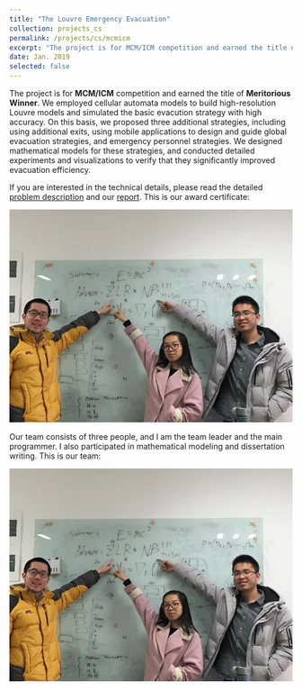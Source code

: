 ```yaml
---
title: "The Louvre Emergency Evacuation"
collection: projects_cs
permalink: /projects/cs/mcmicm
excerpt: "The project is for MCM/ICM competition and earned the title of Meritorious Winner. We employed cellular automata models to build high-resolution Louvre models and simulated the basic evacution strategy with high accuracy. On this basis, we proposed three additional strategies, including using additional exits, using mobile applications to design and guide global evacuation strategies, and emergency personnel strategies. We designed mathematical models for these strategies, and conducted detailed experiments and visualizations to verify that they significantly improved evacuation efficiency."
date: Jan. 2019
selected: false
---
```


The project is for **MCM/ICM** competition and earned the title of **Meritorious Winner**. We employed cellular automata models to build high-resolution Louvre models and simulated the basic evacution strategy with high accuracy. On this basis, we proposed three additional strategies, including using additional exits, using mobile applications to design and guide global evacuation strategies, and emergency personnel strategies. We designed mathematical models for these strategies, and conducted detailed experiments and visualizations to verify that they significantly improved evacuation efficiency.

If you are interested in the technical details, please read the detailed [problem description](http://www.mathmodels.org/Problems/2019/ICM-D/index.html) and our [report](/files/mcmicm_report.pdf). This is our award certificate:

![](/images/mcmicm_staff.jpg)

Our team consists of three people, and I am the team leader and the main programmer. I also participated in mathematical modeling and dissertation writing. This is our team:

![](/images/mcmicm_staff.jpg)

